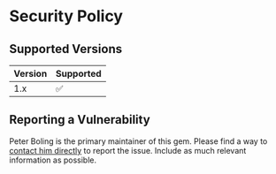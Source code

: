 # Security Policy

## Supported Versions

| Version | Supported |
|---------|-----------|
| 1.x    | ✅         |

## Reporting a Vulnerability

Peter Boling is the primary maintainer of this gem. Please find a way
to [contact him directly](https://railsbling.com/contact) to report the issue. Include as much relevant information as
possible.
